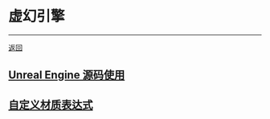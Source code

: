 # 虚幻引擎

---

[返回](/repository/README.md#虚幻引擎)

## [Unreal Engine 源码使用](/repository/UnrealEngine/UnrealEngine源码使用.md#unreal-engine-源码使用)
## [自定义材质表达式](/repository/UnrealEngine/自定义材质表达式.md#自定义材质表达式)